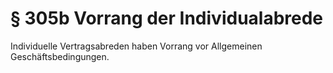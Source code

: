 # § 305b Vorrang der Individualabrede
Individuelle Vertragsabreden haben Vorrang vor Allgemeinen Geschäftsbedingungen.